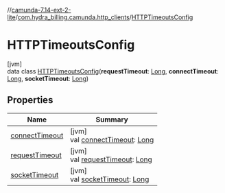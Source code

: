 //[camunda-7.14-ext-2-lite](../../../index.md)/[com.hydra_billing.camunda.http_clients](../index.md)/[HTTPTimeoutsConfig](index.md)

# HTTPTimeoutsConfig

[jvm]\
data class [HTTPTimeoutsConfig](index.md)(**requestTimeout**: [Long](https://kotlinlang.org/api/latest/jvm/stdlib/kotlin/-long/index.html), **connectTimeout**: [Long](https://kotlinlang.org/api/latest/jvm/stdlib/kotlin/-long/index.html), **socketTimeout**: [Long](https://kotlinlang.org/api/latest/jvm/stdlib/kotlin/-long/index.html))

## Properties

| Name | Summary |
|---|---|
| [connectTimeout](connect-timeout.md) | [jvm]<br>val [connectTimeout](connect-timeout.md): [Long](https://kotlinlang.org/api/latest/jvm/stdlib/kotlin/-long/index.html) |
| [requestTimeout](request-timeout.md) | [jvm]<br>val [requestTimeout](request-timeout.md): [Long](https://kotlinlang.org/api/latest/jvm/stdlib/kotlin/-long/index.html) |
| [socketTimeout](socket-timeout.md) | [jvm]<br>val [socketTimeout](socket-timeout.md): [Long](https://kotlinlang.org/api/latest/jvm/stdlib/kotlin/-long/index.html) |
